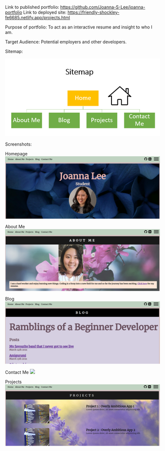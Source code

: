 Link to published portfolio: https://github.com/Joanna-S-Lee/joanna-portfolio
Link to deployed site: https://friendly-shockley-fe6685.netlify.app/projects.html

Purpose of portfolio: To act as an interactive resume and insight to who I am.

Target Audience: Potential employers and other developers.

Sitemap:

![](docs/sitemap.PNG)

Screenshots:

Homepage
![](docs/homepage.PNG)

About Me
![](docs/aboutme.PNG)

Blog
![](docs/blog.PNG)

Contact Me
![](docs/contactme.PNG)

Projects
![](docs/projects.PNG)

